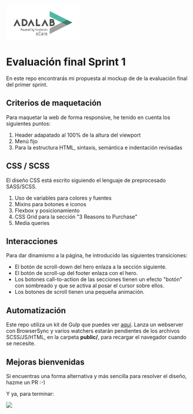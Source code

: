 
<img alt="Adalab" src="_src/assets/images/Logo-00-adalab-med@2x.png" width="200" />

# Evaluación final Sprint 1
En este repo encontrarás mi propuesta al mockup de de la evaluación final del primer sprint.

## Criterios de maquetación
Para maquetar la web de forma responsive, he tenido en cuenta los siguientes puntos:
1. Header adapatado al 100% de la altura del viewport
2. Menú fijo
3. Para la estructura HTML, sintaxis, semántica e indentación revisadas

## CSS / SCSS
El diseño CSS está escrito siguiendo el lenguaje de preprocesado SASS/SCSS.
1. Uso de variables para colores y fuentes
2. Mixins para botones e iconos
3. Flexbox y posicionamiento 
4. CSS Grid para la sección "3 Reasons to Purchase"
5. Media queries 

## Interacciones
Para dar dinamismo a la página, he introducido las siguientes transiciones:
- El botón de scroll-down del hero enlaza a la sección siguiente.
- El botón de scroll-up del footer enlaza con el hero.
- Los botones call-to-action de las secciones tienen un efecto "botón" con sombreado y que se activa al posar el cursor sobre ellos.
- Los botones de scroll tienen una pequeña animación.

## Automatización
Este repo utiliza un kit de Gulp que puedes ver [aquí](https://github.com/Adalab/Adalab-web-starter-kit). 
Lanza un webserver con BrowserSync y varios watchers estarán pendientes de los archivos SCSS/JS/HTML, en la carpeta **public/**, para recargar el navegador cuando se necesite.

## Mejoras bienvenidas
Si encuentras una forma alternativa y más sencilla para resolver el diseño, hazme un PR :-)

Y ya, para terminar:

![](https://media1.tenor.com/images/471983c09a813d1dece595508529ccec/tenor.gif?itemid=12813575)

